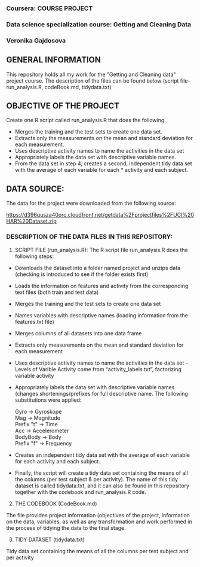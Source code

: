 
### Coursera: COURSE PROJECT
### Data science specialization course: Getting and Cleaning Data
### Veronika Gajdosova


## GENERAL INFORMATION

This repository holds all my work for the "Getting and Cleaning data" project course. The description of the files can be found below (script file-run_analysis.R, codeBook.md, tidydata.txt)

## OBJECTIVE OF THE PROJECT

Create one R script called run_analysis.R that does the following.

* Merges the training and the test sets to create one data set.
* Extracts only the measurements on the mean and standard deviation for each measurement.
* Uses descriptive activity names to name the activities in the data set
* Appropriately labels the data set with descriptive variable names.
* From the data set in step 4, creates a second, independent tidy data set with the average of each variable for each * activity and each subject.

## DATA SOURCE:
The data for the project were downloaded from the following source:

https://d396qusza40orc.cloudfront.net/getdata%2Fprojectfiles%2FUCI%20HAR%20Dataset.zip

### DESCRIPTION OF THE DATA FILES IN THIS REPOSITORY:

1. SCRIPT FILE (run_analysis.R): The R script file run_analysis.R does the following steps:

 * Downloads the dataset into a folder named project and unzips data (checking is introduced to see if the folder exists first)
 * Loads the information on features and activity from the corresponding text files (both train and test data)
 * Merges the training and the test sets to create one data set
 * Names variables with descriptive names (loading information from the features.txt file) 
 * Merges columns of all datasets into one data frame
 * Extracts only measurements on the mean and standard deviation for each measurement
 * Uses descriptive activity names to name the activities in the data set - Levels of Varible Activity come from “activity_labels.txt”, factorizing variable activity
 * Appropriately labels the data set with descriptive variable names (changes shortenings/prefixes for full descriptive name. The following substitutions were applied: <br />

   Gyro -> Gyroskope <br />
   Mag -> Magnitude <br />
   Prefix "t" -> Time <br />
   Acc -> Accelerometer <br />
   BodyBody -> Body <br />
   Prefix "f" -> Frequency <br />

 * Creates an independent tidy data set with the average of each variable for each activity and each subject.
 * Finally, the script will create a tidy data set containing the means of all the columns (per test subject & per activity). The name of this tidy dataset is called tidydata.txt, and it can also be found in this repository together with the codebook and run_analysis.R code.

 

2. THE CODEBOOK (CodeBook.md)

The file provides project information (objectives of the project, information on the data, variables, as well as any transformation and work performed in the process of tidying the data to the final stage.


3. TIDY DATASET (tidydata.txt)

Tidy data set containing the means of all the columns per test subject and per activity
